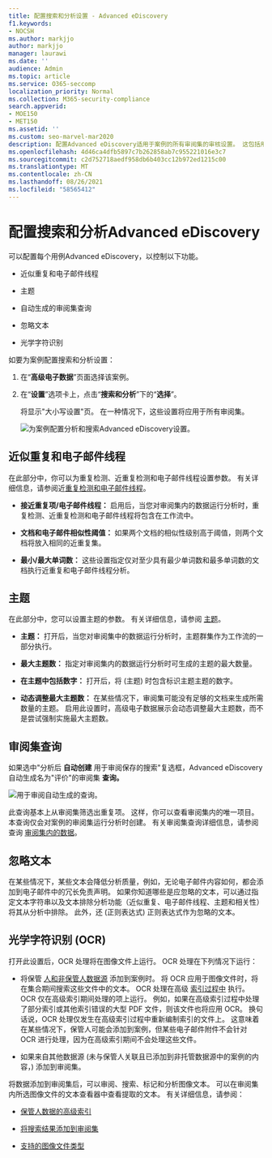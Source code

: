 ```yaml
---
title: 配置搜索和分析设置 - Advanced eDiscovery
f1.keywords:
- NOCSH
ms.author: markjjo
author: markjjo
manager: laurawi
ms.date: ''
audience: Admin
ms.topic: article
ms.service: O365-seccomp
localization_priority: Normal
ms.collection: M365-security-compliance
search.appverid:
- MOE150
- MET150
ms.assetid: ''
ms.custom: seo-marvel-mar2020
description: 配置Advanced eDiscovery适用于案例的所有审阅集的审核设置。 这包括用于分析和光学字符识别的设置。
ms.openlocfilehash: 4d46ca4dfb5897c7b262858ab7c955221016e3c7
ms.sourcegitcommit: c2d752718aedf958db6b403cc12b972ed1215c00
ms.translationtype: MT
ms.contentlocale: zh-CN
ms.lasthandoff: 08/26/2021
ms.locfileid: "58565412"
---
```

# <a name="configure-search-and-analytics-settings-in-advanced-ediscovery"></a>配置搜索和分析Advanced eDiscovery

可以配置每个用例Advanced eDiscovery，以控制以下功能。

- 近似重复和电子邮件线程

- 主题

- 自动生成的审阅集查询

- 忽略文本

- 光学字符识别

如要为案例配置搜索和分析设置：

1. 在“**高级电子数据**”页面选择该案例。

2. 在“**设置**”选项卡上，点击“**搜索和分析**”下的“**选择**”。

   将显示"大小写设置"页。 在一种情况下，这些设置将应用于所有审阅集。

   ![为案例配置分析和搜索Advanced eDiscovery设置。](../media/AeDCaseSettings.png)

## <a name="near-duplicates-and-email-threading"></a>近似重复和电子邮件线程

在此部分中，你可以为重复检测、近重复检测和电子邮件线程设置参数。 有关详细信息，请参阅近[重复检测和](near-duplicate-detection-in-advanced-ediscovery.md)[电子邮件线程](email-threading-in-advanced-ediscovery.md)。

- **接近重复项/电子邮件线程：** 启用后，当您对审阅集内的数据运行分析时，重复检测、近重复检测和电子邮件线程将包含在工作流中。

- **文档和电子邮件相似性阈值：** 如果两个文档的相似性级别高于阈值，则两个文档将放入相同的近重复集。

- **最小/最大单词数：** 这些设置指定仅对至少具有最少单词数和最多单词数的文档执行近重复和电子邮件线程分析。

## <a name="themes"></a>主题

在此部分中，您可以设置主题的参数。 有关详细信息，请参阅 [主题](themes-in-advanced-ediscovery.md)。

- **主题：** 打开后，当您对审阅集中的数据运行分析时，主题群集作为工作流的一部分执行。

- **最大主题数：** 指定对审阅集内的数据运行分析时可生成的主题的最大数量。

- **在主题中包括数字：** 打开后，将 (主题) 时包含标识主题主题的数字。 

- **动态调整最大主题数：** 在某些情况下，审阅集可能没有足够的文档来生成所需数量的主题。 启用此设置时，高级电子数据展示会动态调整最大主题数，而不是尝试强制实施最大主题数。

## <a name="review-set-query"></a>审阅集查询

如果选中"分析后 **自动创建** 用于审阅保存的搜索"复选框，Advanced eDiscovery自动生成名为"评价"的审阅集 **查询。** 

![用于审阅自动生成的查询。](../media/AeDForReviewQuery.png)

此查询基本上从审阅集筛选出重复项。 这样，你可以查看审阅集内的唯一项目。 本查询仅会对案例的审阅集运行分析时创建。 有关审阅集查询详细信息，请参阅查询 [审阅集内的数据](review-set-search.md)。

## <a name="ignore-text"></a>忽略文本

在某些情况下，某些文本会降低分析质量，例如，无论电子邮件内容如何，都会添加到电子邮件中的冗长免责声明。 如果你知道哪些是应忽略的文本，可以通过指定文本字符串以及文本排除分析功能（近似重复、电子邮件线程、主题和相关性）将其从分析中排除。 此外，还 (正则表达式) 正则表达式作为忽略的文本。

## <a name="optical-character-recognition-ocr"></a>光学字符识别 (OCR)

打开此设置后，OCR 处理将在图像文件上运行。 OCR 处理在下列情况下运行：

- 将保管 [人和非保管人数据源](non-custodial-data-sources.md) 添加到案例时。 将 OCR 应用于图像文件时，将在集合期间搜索这些文件中的文本。 OCR 处理在高级 [索引过程中](indexing-custodian-data.md) 执行。 OCR 仅在高级索引期间处理的项上运行。 例如，如果在高级索引过程中处理了部分索引或其他索引错误的大型 PDF 文件，则该文件也将应用 OCR。 换句话说，OCR 处理仅发生在高级索引过程中重新编制索引的文件上。 这意味着在某些情况下，保管人可能会添加到案例，但某些电子邮件附件不会针对 OCR 进行处理，因为在高级索引期间不会处理这些文件。

- 如果来自其他数据源 (未与保管人关联且已添加到非托管数据源中的案例的内容，) 添加到审阅集。

将数据添加到审阅集后，可以审阅、搜索、标记和分析图像文本。 可以在审阅集内所选图像文件的文本查看器中查看提取的文本。 有关详细信息，请参阅：

- [保管人数据的高级索引](indexing-custodian-data.md)

- [将搜索结果添加到审阅集](add-data-to-review-set.md#optical-character-recognition)

- [支持的图像文件类型](supported-filetypes-ediscovery20.md#image)
